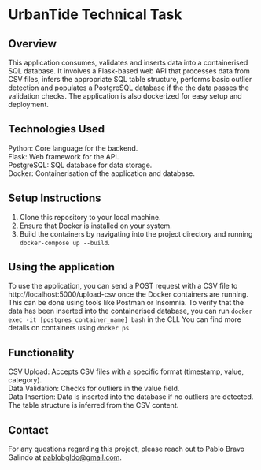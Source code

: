 # UrbanTide Technical Task

## Overview
This application consumes, validates and inserts data into a containerised SQL database. It involves a Flask-based web API that processes data from CSV files, infers the appropriate SQL table structure, performs basic outlier detection and populates a PostgreSQL database if the the data passes the validation checks. The application is also dockerized for easy setup and deployment.

## Technologies Used
Python: Core language for the backend.  
Flask: Web framework for the API.  
PostgreSQL: SQL database for data storage.  
Docker: Containerisation of the application and database.  

## Setup Instructions
1. Clone this repository to your local machine.
2. Ensure that Docker is installed on your system.
3. Build the containers by navigating into the project directory and running ```docker-compose up --build```.

## Using the application
To use the application, you can send a POST request with a CSV file to http://localhost:5000/upload-csv once the Docker containers are running. This can be done using tools like Postman or Insomnia. To verify that the data has been inserted into the containerised database, you can run ```docker exec -it [postgres_container_name] bash``` in the CLI. You can find more details on containers using ```docker ps```.

## Functionality
CSV Upload: Accepts CSV files with a specific format (timestamp, value, category).  
Data Validation: Checks for outliers in the value field.  
Data Insertion: Data is inserted into the database if no outliers are detected. The table structure is inferred from the CSV content.

## Contact
For any questions regarding this project, please reach out to Pablo Bravo Galindo at pablobgldo@gmail.com.
